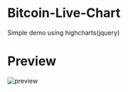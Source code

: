 # Bitcoin-Live-Chart
Simple demo using highcharts(jquery)

# Preview
![preview](https://user-images.githubusercontent.com/77667889/114273011-660ca580-9a53-11eb-82c1-b6c3de513795.PNG)
